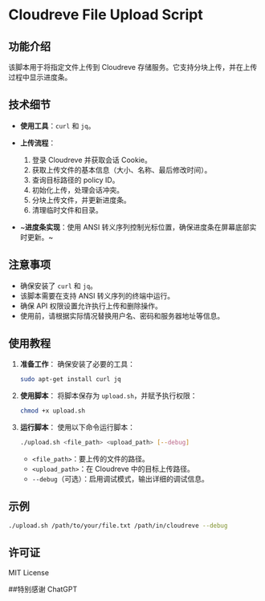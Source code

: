 
# Cloudreve File Upload Script

## 功能介绍
该脚本用于将指定文件上传到 Cloudreve 存储服务。它支持分块上传，并在上传过程中显示进度条。

## 技术细节

- **使用工具**：`curl` 和 `jq`。
- **上传流程**：
  1. 登录 Cloudreve 并获取会话 Cookie。
  2. 获取上传文件的基本信息（大小、名称、最后修改时间）。
  3. 查询目标路径的 policy ID。
  4. 初始化上传，处理会话冲突。
  5. 分块上传文件，并更新进度条。
  6. 清理临时文件和目录。

- ~**进度条实现**：使用 ANSI 转义序列控制光标位置，确保进度条在屏幕底部实时更新。~

## 注意事项

- 确保安装了 `curl` 和 `jq`。
- 该脚本需要在支持 ANSI 转义序列的终端中运行。
- 确保 API 权限设置允许执行上传和删除操作。
- 使用前，请根据实际情况替换用户名、密码和服务器地址等信息。

## 使用教程

1. **准备工作**：
   确保安装了必要的工具：
   ```bash
   sudo apt-get install curl jq
   ```

2. **使用脚本**：
   将脚本保存为 `upload.sh`，并赋予执行权限：
   ```bash
   chmod +x upload.sh
   ```

3. **运行脚本**：
   使用以下命令运行脚本：
   ```bash
   ./upload.sh <file_path> <upload_path> [--debug]
   ```
   - `<file_path>`：要上传的文件的路径。
   - `<upload_path>`：在 Cloudreve 中的目标上传路径。
   - `--debug`（可选）：启用调试模式，输出详细的调试信息。

## 示例
```bash
./upload.sh /path/to/your/file.txt /path/in/cloudreve --debug
```

## 许可证
MIT License

##特别感谢
ChatGPT
```
